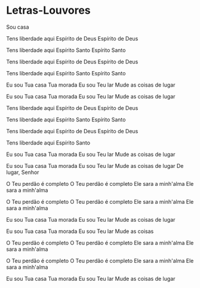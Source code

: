 # Letras-Louvores
Sou casa

Tens liberdade aqui
Espírito de Deus
Espírito de Deus

Tens liberdade aqui
Espírito Santo
Espírito Santo

Tens liberdade aqui
Espírito de Deus
Espírito de Deus

Tens liberdade aqui
Espírito Santo
Espírito Santo

Eu sou Tua casa
Tua morada
Eu sou Teu lar
Mude as coisas de lugar

Eu sou Tua casa
Tua morada
Eu sou Teu lar
Mude as coisas de lugar

Tens liberdade aqui
Espírito de Deus
Espírito de Deus

Tens liberdade aqui
Espírito Santo
Espírito Santo

Tens liberdade aqui
Espírito de Deus
Espírito de Deus

Tens liberdade aqui
Espírito Santo

Eu sou Tua casa
Tua morada
Eu sou Teu lar
Mude as coisas de lugar

Eu sou Tua casa
Tua morada
Eu sou Teu lar
Mude as coisas de lugar
De lugar, Senhor

O Teu perdão é completo
O Teu perdão é completo
Ele sara a minh'alma
Ele sara a minh'alma

O Teu perdão é completo
O Teu perdão é completo
Ele sara a minh'alma
Ele sara a minh'alma

Eu sou Tua casa
Tua morada
Eu sou Teu lar
Mude as coisas de lugar

Eu sou Tua casa
Tua morada
Eu sou Teu lar
Mude as coisas

O Teu perdão é completo
O Teu perdão é completo
Ele sara a minh'alma
Ele sara a minh'alma

O Teu perdão é completo
O Teu perdão é completo
Ele sara a minh'alma
Ele sara a minh'alma

Eu sou Tua casa
Tua morada
Eu sou Teu lar
Mude as coisas de lugar



